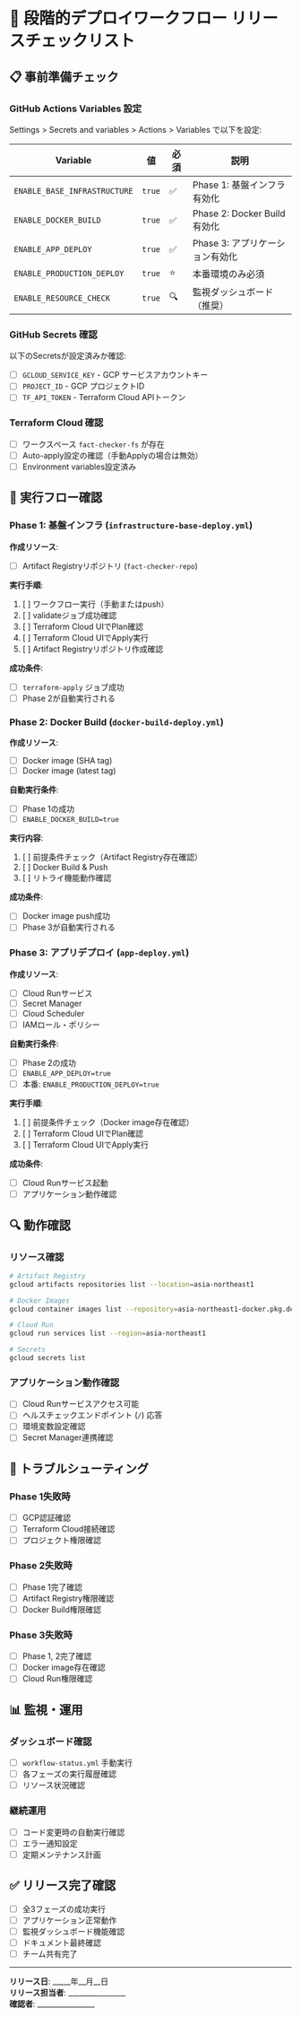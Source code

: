 # 🚀 段階的デプロイワークフロー リリースチェックリスト

## 📋 事前準備チェック

### GitHub Actions Variables 設定
Settings > Secrets and variables > Actions > Variables で以下を設定:

| Variable | 値 | 必須 | 説明 |
|----------|---|------|------|
| `ENABLE_BASE_INFRASTRUCTURE` | `true` | ✅ | Phase 1: 基盤インフラ有効化 |
| `ENABLE_DOCKER_BUILD` | `true` | ✅ | Phase 2: Docker Build有効化 |
| `ENABLE_APP_DEPLOY` | `true` | ✅ | Phase 3: アプリケーション有効化 |
| `ENABLE_PRODUCTION_DEPLOY` | `true` | ⭐ | 本番環境のみ必須 |
| `ENABLE_RESOURCE_CHECK` | `true` | 🔍 | 監視ダッシュボード（推奨） |

### GitHub Secrets 確認
以下のSecretsが設定済みか確認:

- [ ] `GCLOUD_SERVICE_KEY` - GCP サービスアカウントキー
- [ ] `PROJECT_ID` - GCP プロジェクトID
- [ ] `TF_API_TOKEN` - Terraform Cloud APIトークン

### Terraform Cloud 確認
- [ ] ワークスペース `fact-checker-fs` が存在
- [ ] Auto-apply設定の確認（手動Applyの場合は無効）
- [ ] Environment variables設定済み

## 🔄 実行フロー確認

### Phase 1: 基盤インフラ (`infrastructure-base-deploy.yml`)
**作成リソース**:
- [ ] Artifact Registryリポジトリ (`fact-checker-repo`)

**実行手順**:
1. [ ] ワークフロー実行（手動またはpush）
2. [ ] validateジョブ成功確認
3. [ ] Terraform Cloud UIでPlan確認
4. [ ] Terraform Cloud UIでApply実行
5. [ ] Artifact Registryリポジトリ作成確認

**成功条件**:
- [ ] `terraform-apply` ジョブ成功
- [ ] Phase 2が自動実行される

### Phase 2: Docker Build (`docker-build-deploy.yml`)
**作成リソース**:
- [ ] Docker image (SHA tag)
- [ ] Docker image (latest tag)

**自動実行条件**:
- [ ] Phase 1の成功
- [ ] `ENABLE_DOCKER_BUILD=true`

**実行内容**:
1. [ ] 前提条件チェック（Artifact Registry存在確認）
2. [ ] Docker Build & Push
3. [ ] リトライ機能動作確認

**成功条件**:
- [ ] Docker image push成功
- [ ] Phase 3が自動実行される

### Phase 3: アプリデプロイ (`app-deploy.yml`)
**作成リソース**:
- [ ] Cloud Runサービス
- [ ] Secret Manager
- [ ] Cloud Scheduler
- [ ] IAMロール・ポリシー

**自動実行条件**:
- [ ] Phase 2の成功
- [ ] `ENABLE_APP_DEPLOY=true`
- [ ] 本番: `ENABLE_PRODUCTION_DEPLOY=true`

**実行手順**:
1. [ ] 前提条件チェック（Docker image存在確認）
2. [ ] Terraform Cloud UIでPlan確認
3. [ ] Terraform Cloud UIでApply実行

**成功条件**:
- [ ] Cloud Runサービス起動
- [ ] アプリケーション動作確認

## 🔍 動作確認

### リソース確認
```bash
# Artifact Registry
gcloud artifacts repositories list --location=asia-northeast1

# Docker Images  
gcloud container images list --repository=asia-northeast1-docker.pkg.dev/PROJECT_ID/fact-checker-repo

# Cloud Run
gcloud run services list --region=asia-northeast1

# Secrets
gcloud secrets list
```

### アプリケーション動作確認
- [ ] Cloud Runサービスアクセス可能
- [ ] ヘルスチェックエンドポイント (`/`) 応答
- [ ] 環境変数設定確認
- [ ] Secret Manager連携確認

## 🚨 トラブルシューティング

### Phase 1失敗時
- [ ] GCP認証確認
- [ ] Terraform Cloud接続確認
- [ ] プロジェクト権限確認

### Phase 2失敗時
- [ ] Phase 1完了確認
- [ ] Artifact Registry権限確認
- [ ] Docker Build権限確認

### Phase 3失敗時
- [ ] Phase 1, 2完了確認  
- [ ] Docker image存在確認
- [ ] Cloud Run権限確認

## 📊 監視・運用

### ダッシュボード確認
- [ ] `workflow-status.yml` 手動実行
- [ ] 各フェーズの実行履歴確認
- [ ] リソース状況確認

### 継続運用
- [ ] コード変更時の自動実行確認
- [ ] エラー通知設定
- [ ] 定期メンテナンス計画

## ✅ リリース完了確認

- [ ] 全3フェーズの成功実行
- [ ] アプリケーション正常動作
- [ ] 監視ダッシュボード機能確認
- [ ] ドキュメント最終確認
- [ ] チーム共有完了

---

**リリース日**: _____年__月__日  
**リリース担当者**: ________________  
**確認者**: ________________